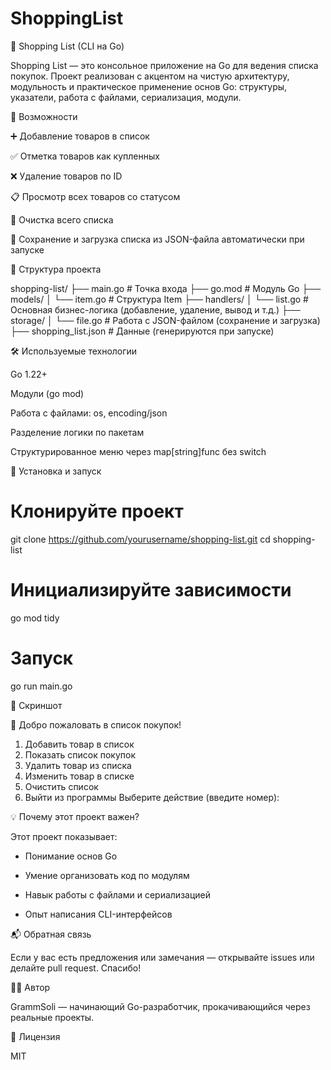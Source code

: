 # ShoppingList
🛒 Shopping List (CLI на Go)

Shopping List — это консольное приложение на Go для ведения списка покупок. Проект реализован с акцентом на чистую архитектуру, модульность и практическое применение основ Go: структуры, указатели, работа с файлами, сериализация, модули.

🚀 Возможности

➕ Добавление товаров в список

✅ Отметка товаров как купленных

❌ Удаление товаров по ID

📋 Просмотр всех товаров со статусом

🧹 Очистка всего списка

💾 Сохранение и загрузка списка из JSON-файла автоматически при запуске

🧱 Структура проекта

shopping-list/
├── main.go                 # Точка входа
├── go.mod                  # Модуль Go
├── models/
│   └── item.go             # Структура Item
├── handlers/
│   └── list.go             # Основная бизнес-логика (добавление, удаление, вывод и т.д.)
├── storage/
│   └── file.go             # Работа с JSON-файлом (сохранение и загрузка)
├── shopping_list.json      # Данные (генерируются при запуске)

🛠 Используемые технологии

Go 1.22+

Модули (go mod)

Работа с файлами: os, encoding/json

Разделение логики по пакетам

Структурированное меню через map[string]func без switch

🔧 Установка и запуск

# Клонируйте проект
git clone https://github.com/yourusername/shopping-list.git
cd shopping-list

# Инициализируйте зависимости
go mod tidy

# Запуск
go run main.go

📸 Скриншот

🛒 Добро пожаловать в список покупок!
1. Добавить товар в список
2. Показать список покупок
3. Удалить товар из списка
4. Изменить товар в списке
5. Очистить список
6. Выйти из программы
Выберите действие (введите номер):

💡 Почему этот проект важен?

Этот проект показывает:

- Понимание основ Go

- Умение организовать код по модулям

- Навык работы с файлами и сериализацией

- Опыт написания CLI-интерфейсов

📬 Обратная связь

Если у вас есть предложения или замечания — открывайте issues или делайте pull request. Спасибо!

🧑‍💻 Автор

GrammSoli — начинающий Go-разработчик, прокачивающийся через реальные проекты.

📄 Лицензия

MIT
